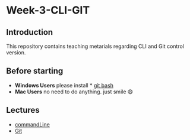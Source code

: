 # Week-3-CLI-GIT
## Introduction
This repository contains teaching metarials regarding CLI and Git control version.
## Before starting
-  **Windows Users**  please install  * [git bash](https://git-scm.com/downloads )
- **Mac Users** no need to do anything. just smile  :smile:
## Lectures
- [commandLine](https://github.com/livecodingonline/Week-3-CLI-GIT/tree/master/commandLine)
- [Git ](https://github.com/livecodingonline/Week-3-CLI-GIT/tree/master/commandLine)
